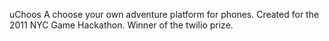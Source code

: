 uChoos
A choose your own adventure platform for phones. Created for the 2011 NYC Game Hackathon. Winner of the twilio prize.